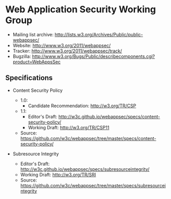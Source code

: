 Web Application Security Working Group
======================================

* Mailing list archive: <http://lists.w3.org/Archives/Public/public-webappsec/>
* Website: <http://www.w3.org/2011/webappsec/>
* Tracker: <http://www.w3.org/2011/webappsec/track/>
* Bugzilla: <http://www.w3.org/Bugs/Public/describecomponents.cgi?product=WebAppsSec>

## Specifications

* Content Security Policy
    * 1.0:
        * Candidate Recommendation: <http://w3.org/TR/CSP>
    * 1.1:
        * Editor's Draft: <http://w3c.github.io/webappsec/specs/content-security-policy/>
        * Working Draft: <http://w3.org/TR/CSP11>
    * Source: <https://github.com/w3c/webappsec/tree/master/specs/content-security-policy/>

* Subresource Integrity
    * Editor's Draft: <http://w3c.github.io/webappsec/specs/subresourceintegrity/>
    * Working Draft: <http://w3.org/TR/SRI>
    * Source: <https://github.com/w3c/webappsec/tree/master/specs/subresourceintegrity>
